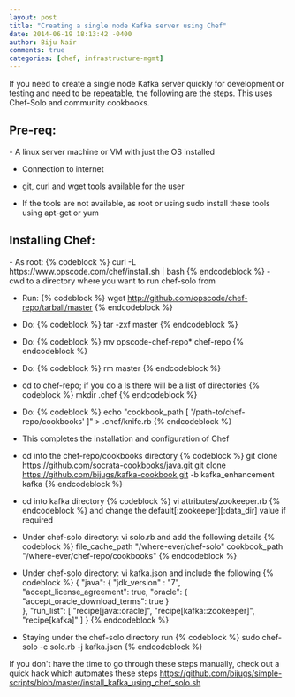 ```yaml
---
layout: post
title: "Creating a single node Kafka server using Chef"
date: 2014-06-19 18:13:42 -0400
author: Biju Nair
comments: true
categories: [chef, infrastructure-mgmt]
---
```

If you need to create a single node Kafka server quickly for development or testing and need to be repeatable, the following are the steps. This uses Chef-Solo and community cookbooks.
<!-- more -->
<h2>Pre-req:</h2>
- A linux server machine or VM with just the OS installed

- Connection to internet

- git, curl and wget tools available for the user

- If the tools are not available, as root or using sudo install these tools using apt-get or yum

<h2>Installing Chef:</h2>
- As root: 
{% codeblock %}
curl -L https://www.opscode.com/chef/install.sh | bash
{% endcodeblock %}
- cwd to a directory where you want to run chef-solo from 

- Run: 
{% codeblock %}
wget http://github.com/opscode/chef-repo/tarball/master
{% endcodeblock %}

- Do:
{% codeblock %} 
tar -zxf master
{% endcodeblock %}

- Do:
{% codeblock %}
mv opscode-chef-repo* chef-repo
{% endcodeblock %}

- Do: 
{% codeblock %}
rm master
{% endcodeblock %}

- cd to chef-repo; if you do a ls there will be a list of directories
{% codeblock %}
mkdir .chef
{% endcodeblock %}

- Do: 
{% codeblock %}
echo "cookbook_path [ '/path-to/chef-repo/cookbooks' ]" > .chef/knife.rb
{% endcodeblock %}

- This completes the installation and configuration of Chef

- cd into the chef-repo/cookbooks directory
{% codeblock %}
git clone https://github.com/socrata-cookbooks/java.git
git clone https://github.com/bijugs/kafka-cookbook.git -b kafka_enhancement kafka
{% endcodeblock %}

- cd into kafka directory
{% codeblock %}
vi attributes/zookeeper.rb 
{% endcodeblock %}
and change the default[:zookeeper][:data_dir] value if required

- Under chef-solo directory: vi solo.rb and add the following details
{% codeblock %}
file_cache_path "/where-ever/chef-solo"
cookbook_path "/where-ever/chef-repo/cookbooks"
{% endcodeblock %}
	
- Under chef-solo directory: vi kafka.json and include the following
{% codeblock %}
{
  "java": {
  	"jdk_version" : "7",
  	"accept_license_agreement": true,
  	"oracle": {
  	  "accept_oracle_download_terms": true
  	}   
   },
   "run_list": [
     "recipe[java::oracle]",
     "recipe[kafka::zookeeper]",
     "recipe[kafka]"
   ]
}
{% endcodeblock %}

- Staying under the chef-solo directory run
{% codeblock %}
sudo chef-solo -c solo.rb -j kafka.json
{% endcodeblock %}

If you don't have the time to go through these steps manually, check out a quick hack which automates these steps https://github.com/bijugs/simple-scripts/blob/master/install_kafka_using_chef_solo.sh
